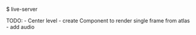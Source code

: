 
$ live-server



TODO:
	- Center level
	- create Component to render single frame from atlas
	- add audio